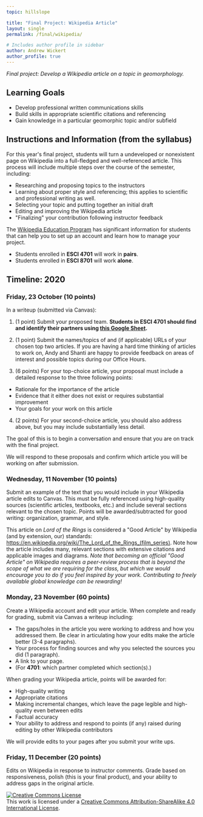 ```yaml
---
topic: hillslope

title: "Final Project: Wikipedia Article"
layout: single
permalink: /final/wikipedia/

# Includes author profile in sidebar
author: Andrew Wickert
author_profile: true
---
```


*Final project: Develop a Wikipedia article on a topic in geomorphology.*

## Learning Goals

* Develop professional written communications skills
* Build skills in appropriate scientific citations and referencing
* Gain knowledge in a particular geomorphic topic and/or subfield


## Instructions and Information (from the syllabus)

For this year's final project, students will turn a undeveloped or nonexistent page on Wikipedia into a full-fledged and well-referenced article. This process will include multiple steps over the course of the semester, including:

* Researching and proposing topics to the instructors
* Learning about proper style and referencing; this applies to scientific and professional writing as well.
* Selecting your topic and putting together an initial draft
* Editing and improving the Wikipedia article
* "Finalizing" your contribution following instructor feedback

The [Wikipedia Education Program](https://en.wikipedia.org/wiki/Wikipedia:Education_program/Students) has significant information for students that can help you to set up an account and learn how to manage your project.

* Students enrolled in **ESCI 4701** will work in **pairs**.
* Students enrolled in **ESCI 8701** will work **alone**.

## Timeline: 2020

### Friday, 23 October (10 points)

In a writeup (submitted via Canvas):

1. (1 point) Submit your proposed team. **Students in ESCI 4701 should find and identify their partners using [this Google Sheet](https://docs.google.com/spreadsheets/d/15gwpIMKyvwpebpdIjP0Gq6Rh90nEx4ebLWd7CL47I_U/edit?usp=sharing).**

2. (1 point) Submit the names/topics of and (if applicable) URLs of your chosen top two articles. If you are having a hard time thinking of articles to work on, Andy and Shanti are happy to provide feedback on areas of interest and possible topics during our Office Hours.

3. (6 points) For your top-choice article, your proposal must include a detailed response to the three following points:
  * Rationale for the importance of the article
  * Evidence that it either does not exist or requires substantial improvement
  * Your goals for your work on this article

4. (2 points) For your second-choice article, you should also address above, but you may include substantially less detail.

The goal of this is to begin a conversation and ensure that you are on track with the final project.

We will respond to these proposals and confirm which article you will be working on after submission.

### Wednesday, 11 November (10 points)

Submit an example of the text that you would include in your Wikipedia article edits to Canvas. This must be fully referenced using high-quality sources (scientific articles, textbooks, etc.) and include several sections relevant to the chosen topic. Points will be awarded/subtracted for good writing: organization, grammar, and style.

This article on *Lord of the Rings* is considered a "Good Article" by Wikipedia (and by extension, our) standards: https://en.wikipedia.org/wiki/The_Lord_of_the_Rings_(film_series). Note how the article includes many, relevant sections with extensive citations and applicable images and diagrams. *Note that becoming an official "Good Article" on Wikipedia requires a peer-review process that is beyond the scope of what we are requiring for the class, but which we would encourage you to do if you feel inspired by your work. Contributing to freely available global knowledge can be rewarding!*

### Monday, 23 November (60 points)

Create a Wikipedia account and edit your article. When complete and ready for grading, submit via Canvas a writeup including:
* The gaps/holes in the article you were working to address and how you addressed them. Be clear in articulating how your edits make the article better (3-4 paragraphs).
* Your process for finding sources and why you selected the sources you did (1 paragraph).
* A link to your page.
* (For **4701**: which partner completed which section(s).)

When grading your Wikipedia article, points will be awarded for:
* High-quality writing
* Appropriate citations
* Making incremental changes, which leave the page legible and high-quality even between edits
* Factual accuracy
* Your ability to address and respond to points (if any) raised during editing by other Wikipedia contributors

We will provide edits to your pages after you submit your write ups.

### Friday, 11 December (20 points)

Edits on Wikipedia in response to instructor comments. Grade based on responsiveness, polish (this is your final product), and your ability to address  gaps in the original article.


<a rel="license" href="http://creativecommons.org/licenses/by-sa/4.0/"><img alt="Creative Commons License" style="border-width:0" src="https://i.creativecommons.org/l/by-sa/4.0/88x31.png" /></a><br />This work is licensed under a <a rel="license" href="http://creativecommons.org/licenses/by-sa/4.0/">Creative Commons Attribution-ShareAlike 4.0 International License</a>.

